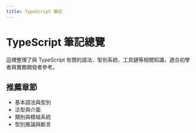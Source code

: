 ```yaml
---
title: TypeScript 筆記
---
```


# TypeScript 筆記總覽

這裡整理了與 TypeScript 有關的語法、型別系統、工具鏈等相關知識，適合初學者與實務開發者參考。

## 推薦章節
- 基本語法與型別
- 泛型與介面
- 類別與模組系統
- 型別推論與斷言

